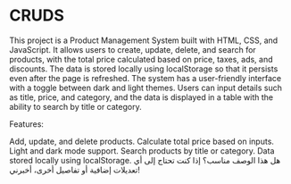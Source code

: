 # CRUDS
<p>
  This project is a Product Management System built with HTML, CSS, and JavaScript. It allows users to create, update, delete, and search for products, with the total price calculated based on price, taxes, ads, and discounts. The data is stored locally using localStorage so that it persists even after the page is refreshed. The system has a user-friendly interface with a toggle between dark and light themes. Users can input details such as title, price, and category, and the data is displayed in a table with the ability to search by title or category.

Features:

Add, update, and delete products.
Calculate total price based on inputs.
Light and dark mode support.
Search products by title or category.
Data stored locally using localStorage.
هل هذا الوصف مناسب؟ إذا كنت تحتاج إلى أي تعديلات إضافية أو تفاصيل أخرى، أخبرني!
</p>

